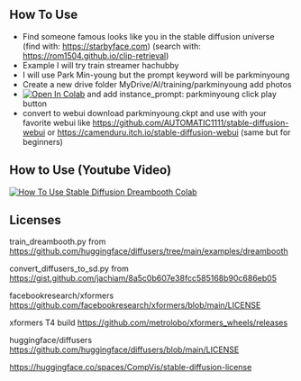 ## How To Use
- Find someone famous looks like you in the stable diffusion universe (find with: https://starbyface.com) (search with: https://rom1504.github.io/clip-retrieval)
- Example I will try train streamer hachubby 
- I will use Park Min-young but the prompt keyword will be parkminyoung
- Create a new drive folder MyDrive/AI/training/parkminyoung add photos
- [![Open In Colab](https://colab.research.google.com/assets/colab-badge.svg)](https://colab.research.google.com/github/camenduru/dreambooth-colab/blob/main/dreambooth_colab.ipynb) and add instance_prompt: parkminyoung click play button
- convert to webui download parkminyoung.ckpt and use with your favorite webui like https://github.com/AUTOMATIC1111/stable-diffusion-webui or https://camenduru.itch.io/stable-diffusion-webui (same but for beginners)

## How to Use (Youtube Video)
[![How To Use Stable Diffusion Dreambooth Colab](https://i.imgur.com/fDgkaP0.jpg)](https://www.youtube.com/watch?v=5dK1altO4Qw)

## Licenses

train_dreambooth.py from https://github.com/huggingface/diffusers/tree/main/examples/dreambooth

convert_diffusers_to_sd.py from https://gist.github.com/jachiam/8a5c0b607e38fcc585168b90c686eb05

facebookresearch/xformers
https://github.com/facebookresearch/xformers/blob/main/LICENSE

xformers T4 build
https://github.com/metrolobo/xformers_wheels/releases

huggingface/diffusers
https://github.com/huggingface/diffusers/blob/main/LICENSE

https://huggingface.co/spaces/CompVis/stable-diffusion-license
